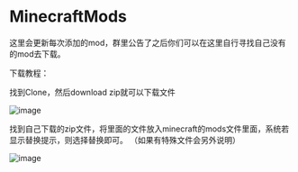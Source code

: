 # MinecraftMods

这里会更新每次添加的mod，群里公告了之后你们可以在这里自行寻找自己没有的mod去下载。

下载教程：

找到Clone，然后download zip就可以下载文件

![image](https://user-images.githubusercontent.com/59854478/86614184-9da86780-bf80-11ea-9863-f49c829e2101.png)


找到自己下载的zip文件，将里面的文件放入minecraft的mods文件里面，系统若显示替换提示，则选择替换即可。 （如果有特殊文件会另外说明）



![image](https://user-images.githubusercontent.com/59854478/86614275-bdd82680-bf80-11ea-84b9-6af851ab1564.png)

